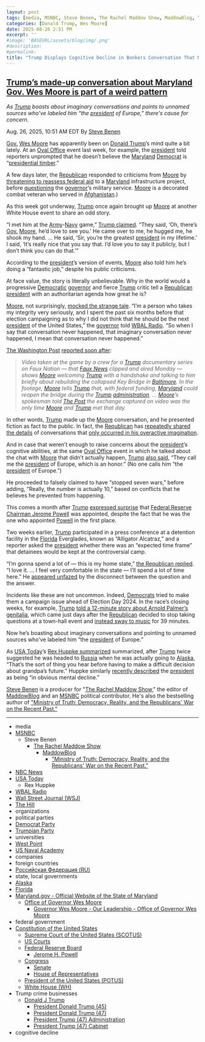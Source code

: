 ```yaml
---
layout: post
tags: [media, MSNBC, Steve Benen, The Rachel Maddow Show, MaddowBlog, “Ministry of Truth –  Democracy Reality and the Republicans’ War on the Recent Past.”, NBC News, USA Today, Rex Huppke, WBAL Radio, Wall Street Journal (WSJ), The Hill, organizations, political parties, Democrat Party, Trumpian Party, universities, West Point, US Naval Academy, companies, foreign countries, Российская Федерация (RU), state local governments, Alaska, Florida, Maryland.gov - Official Website of the State of Maryland, Office of Governor Wes Moore, Governor Wes Moore - Our Leadership - Office of Governor Wes Moore, federal government, Constitution of the United States, Supreme Court of the United States (SCOTUS), US Courts, Federal Reserve Board, Jerome H. Powell, Congress, Senate, House of Representatives, President of the United States (POTUS), White House (WH), Trump crime businesses, Donald J Trump, President Donald Trump (45), President Donald Trump (47), President Trump (47) Administration, President Trump (47) Cabinet, cognitive decline]
categories: [Donald Trump, Wes Moore]
date: 2025-08-26 2:51 PM
excerpt: ''
#image: 'BASEURL/assets/blog/img/.png'
#description:
#permalink:
title: "Trump Displays Cognitive Decline in Bonkers Conversation That Never Happened With Maryland Governor Wes Moore"
---
```



## [Trump’s made-up conversation about Maryland Gov. Wes Moore is part of a weird pattern](https://www.msnbc.com/rachel-maddow-show/maddowblog/trumps-made-conversation-maryland-gov-wes-moore-part-weird-pattern-rcna227226)

*As [Trump](https://www.donaldjtrump.com/) boasts about imaginary conversations and points to unnamed sources who’ve labeled him “the [president](https://www.whitehouse.gov/) of Europe,” there's cause for concern.*

Aug. 26, 2025, 10:51 AM EDT
By [Steve Benen](https://www.msnbc.com/author/steve-benen-ncpn433601)

[Gov.](https://governor.maryland.gov/) [Wes Moore](https://governor.maryland.gov/leadership/Pages/governor.aspx) has apparently been on [Donald Trump](https://www.donaldjtrump.com/)’s mind quite a bit lately. At an [Oval Office](https://www.whitehouse.gov/) event last week, for example, the [president](https://www.whitehouse.gov/) told reporters unprompted that he doesn’t believe the [Maryland](https://www.maryland.gov/) [Democrat](https://www.democrats.org/) is “[presidential timber](https://www.wsj.com/politics/trump-baltimore-wes-moore-crime-f8973d14?gaa_at=eafs&gaa_n=ASWzDAisEZReJf_3a9-OQP5FevVDRI2PnQ3BQVHA6YBvW_PE8TX3FMtDOsRL_-d5S_0%3D&gaa_ts=68adc264&gaa_sig=aOc_l4RfGfdhkfNARMTJlP5zjRX3RxYP3Z5YHDLb-5rOo4hX9uuZI596Es5_vSDqkCVH7MAWDvijIpHByygRrQ%3D%3D).”

A few days later, the [Republican](https://www.gop.com/) responded to criticisms from [Moore](https://governor.maryland.gov/leadership/Pages/governor.aspx) by [threatening to reassess federal aid](https://www.msnbc.com/rachel-maddow-show/maddowblog/trump-floats-radical-new-threats-say-doesnt-want-hear-rcna226936) to a [Maryland](https://www.maryland.gov/) infrastructure project, before [questioning](https://truthsocial.com/@realDonaldTrump/115084162750679122) the [governor](https://governor.maryland.gov/)’s military service. [Moore](https://governor.maryland.gov/leadership/Pages/governor.aspx) is a decorated combat veteran who served in [Afghanistan](https://moi.gov.af/).)

As this week got underway, [Trump](https://www.donaldjtrump.com/) once again brought up [Moore](https://governor.maryland.gov/leadership/Pages/governor.aspx) at another White House event to share an odd story.

“I met him at the [Army](https://www.westpoint.edu/)-[Navy](https://www.usna.edu/) game,” [Trump claimed](https://rollcall.com/factbase/trump/transcript/donald-trump-remarks-executive-order-crime-august-25-2025/). “They said, ‘Oh, there’s [Gov.](https://governor.maryland.gov/) [Moore](https://governor.maryland.gov/leadership/Pages/governor.aspx), he’d love to see you.’ He came over to me, he hugged me, he shook my hand. ... He said, ‘Sir, you’re the greatest [president](https://www.whitehouse.gov/) in my lifetime.’ I said, ‘It’s really nice that you say that. I’d love you to say it publicly, but I don’t think you can do that.’”

According to the [president](https://www.whitehouse.gov/)’s version of events, [Moore](https://governor.maryland.gov/leadership/Pages/governor.aspx) also told him he’s doing a “fantastic job,” despite his public criticisms.

At face value, the story is literally unbelievable. Why in the world would a progressive [Democratic](htts://www.democrats.org/) [governor](https://governor.maryland.gov/) and fierce [Trump](https://www.donaldjtrump.com/) critic tell a [Republican](https://governor.maryland.gov/) [president](https://www.whitehouse.gov/) with an authoritarian agenda how great he is?

[Moore](https://governor.maryland.gov/leadership/Pages/governor.aspx), not surprisingly, [mocked the strange tale](https://thehill.com/homenews/state-watch/5469371-maryland-gov-wes-moore-mocks-trump/?tbref=hp). “I’m a person who takes my integrity very seriously, and I spent the past six months before that election campaigning as to why I did not think that he should be the next [president](https://www.whitehouse.gov/) of the United States,” the [governor](https://governor.maryland.gov/) told [WBAL Radio](https://www.wbal.com/). “So when I say that conversation never happened, that imaginary conversation never happened, I mean that conversation never happened.”

[The Washington Post](https:www.washingtonpost.com/) [reported soon after](https://www.washingtonpost.com/politics/2025/08/25/trump-wes-moore-disputes/):

> *Video taken at the game by a crew for a [Trump](https://www.donaldjtrump.com/) documentary series on Faux Nation — that [Faux News](https://www.foxnews.com/) clipped and aired Monday — shows [Moore](https://governor.maryland.gov/leadership/Pages/governor.aspx) welcoming [Trump](https://www.donaldjtrump.com/) with a handshake and talking to him briefly about rebuilding the collapsed Key Bridge in [Baltimore](https://www.baltimorecity.gov/). In the footage, [Moore](https://governor.maryland.gov/leadership/Pages/governor.aspx) tells [Trump](https://www.donaldjtrump.com/) that, with federal funding, [Maryland](https://www.maryland.gov/) could reopen the bridge during the [Trump](https://www.donaldjtrump.com/) [administration](https://www.whitehouse.gov/administration/). ... [Moore](https://governor.maryland.gov/leadership/Pages/governor.aspx)’s spokesman told [The Post](https://www.washingtonpost.com/) the exchange captured on video was the only time [Moore](https://governor.maryland.gov/leadership/Pages/governor.aspx) and [Trump](https://www.donaldjtrump.com/) met that day.*

In other words, [Trump](https://www.donaldjtrump.com/) made up the [Moore](https://governor.maryland.gov/leadership/Pages/governor.aspx) conversation, and he presented fiction as fact to the public. In fact, the [Republican](,https://www.gop.com/) has [repeatedly shared the details](https://www.msnbc.com/rachel-maddow-show/maddowblog/white-house-struggles-defend-trumps-unabomber-anecdote-ridicule-rcna219572) of conversations that [only occurred in his overactive imagination](https://www.msnbc.com/rachel-maddow-show/the-unsettling-list-trumps-made-conversations-keeps-growing-msna1180326).

And in case that weren’t enough to raise concerns about the [president](https://www.whitehouse.gov/)’s cognitive abilities, at the same [Oval Office](https://www.whitehouse.gov/) event in which he talked about the chat with [Moore](https://governor.maryland.gov/leadership/Pages/governor.aspx) that didn’t actually happen, [Trump](https://www.donaldjtrump.com/) [also said](https://rollcall.com/factbase/trump/transcript/donald-trump-remarks-executive-order-crime-august-25-2025/), “They call me the [president](https://www.whitehouse.gov/) of Europe, which is an honor.” (No one calls him “the [president](https://www.whitehouse.gov/) of Europe.”)

He proceeded to falsely claimed to have “stopped seven wars,” before adding, “Really, the number is actually 10,” based on conflicts that he believes he prevented from happening.

This comes a month after [Trump](https://www.donaldjtrump.com/) [expressed surprise](https://www.msnbc.com/rachel-maddow-show/maddowblog/trump-says-was-surprised-jerome-powell-fed-chair-appointed-was-appoint-rcna219162) that [Federal Reserve](https://www.federalreserve.gov/) [Chairman Jerome Powell](https://www.federalreserve.gov/aboutthefed/bios/board/powell.htm) was appointed, despite the fact that he was the one who appointed [Powell](https://www.federalreserve.gov/aboutthefed/bios/board/powell.htm) in the first place.

Two weeks earlier, [Trump](https://www.donaldjtrump.com/) participated in a press conference at a detention facility in the [Florida](https://www.myflorida.gov/) Everglades, known as “Alligator Alcatraz,” and a reporter asked the [president](https://www.whitehouse.gov/) whether there was an “expected time frame” that detainees would be kept at the controversial camp.

“I’m gonna spend a lot of — this is my home state,” [the Republican replied](https://newrepublic.com/post/197492/donald-trump-refuses-answer-alligator-alcatraz-florida-cognitive-decline). “I love it. ... I feel very comfortable in the state — I’ll spend a lot of time here.” He [appeared unfazed](https://bsky.app/profile/atrupar.com/post/3lsw6f7huq22t) by the disconnect between the question and the answer.

Incidents like these are not uncommon. Indeed, [Democrats](https://www.democrats.org/) tried to make them a campaign issue ahead of Election Day 2024. In the race’s closing weeks, for example, [Trump](https://www.donaldjtrump.com/) [told a 12-minute story about Arnold Palmer’s genitalia](https://www.msnbc.com/rachel-maddow-show/maddowblog/bizarre-profane-rhetoric-trump-proves-harris-right-rcna176353), which came just days after the [Republican](https://www.gop.com/) decided to stop taking questions at a town-hall event and [instead sway to music](https://www.msnbc.com/rachel-maddow-show/maddowblog/lets-just-listen-music-trumps-townhall-event-gets-weird-rcna175449) for 39 minutes.

Now he’s boasting about imaginary conversations and pointing to unnamed sources who’ve labeled him “the [president](https://www.whitehouse.gov/) of Europe.”

As [USA Today](https://www.usatoday.com/)’s [Rex Huppke summarized](https://www.usatoday.com/story/opinion/columnist/2025/08/11/trump-dc-crime-national-guard-putin-us/85614586007/) summarized, after [Trump](https://www.donaldjtrump.com/) twice suggested he was headed to [Russia](http://government.ru/) when he was actually going to [Alaska](https://www.alaska.gov/), “That’s the sort of thing you hear before having to make a difficult decision about grandpa’s future.” Huppke similarly [recently described](https://www.usatoday.com/story/opinion/columnist/2025/07/28/trump-rant-windmills-epstein-gaza-eu/85409338007/) the [president](https://www.whitehouse.gov/) as being “in obvious mental decline.”

[Steve Benen](https://www.msnbc.com/author/steve-benen-ncpn433601) is a producer for "[The Rachel Maddow Show](https://www.msnbc.com/rachel-maddow-show)," the editor of [MaddowBlog](https://www.msnbc.com/rachel-maddow-show) and an [MSNBC](https://www.msnbc.com/) political contributor. He's also the bestselling author of ["Ministry of Truth: Democracy, Reality, and the Republicans' War on the Recent Past."](https://www.harpercollins.com/products/ministry-of-truth-steve-benen)

----
- media
- [MSNBC](https://www.msnbc.com/)
    - Steve Benen
        - [The Rachel Maddow Show](https://www.msnbc.com/rachel-maddow-show)
            - [MaddowBlog](https://www.msnbc.com/rachel-maddow-show) 
                - ["Ministry of Truth: Democracy, Reality, and the Republicans' War on the Recent Past."](https://www.harpercollins.com/products/ministry-of-truth-steve-benen)
- [NBC News](https://www.nbcnews.com/)
- [USA Today](https://www.usatoday.com/)
    - Rex Huppke
- [WBAL Radio](https://www.wbal.com/)
- [Wall Street Journal (WSJ)](https://www.wsj.com/)
- [The Hill](https://thehill.com/)
- organizations
- political parties
- [Democrat Party](https://www.democrats.org/)
- [Trumpian Party](https://www.gop.com/)
- universities
- [West Point](https://www.westpoint.edu/)
- [US Naval Academy](https://www.usna.edu/) 
- companies 
- foreign countries
- [Российская Федерация (RU)](http://government.ru/)
- state, local governments 
- [Alaska](https://www.alaska.gov/)
- [Florida](https://www.myflorida.gov/)
- [Maryland.gov - Official Website of the State of Maryland](https://www.maryland.gov/Pages/default.aspx)
    - [Office of Governor Wes Moore](https://governor.maryland.gov/Pages/home.aspx)
        - [Governor Wes Moore - Our Leadership - Office of Governor Wes Moore](https://governor.maryland.gov/leadership/Pages/governor.aspx)
- federal government 
- [Constitution of the United States](https://constitution.congress.gov/)
    - [Supreme Court of the United States (SCOTUS)](https://www.supremecourt.gov/)
    - [US Courts](https://www.uscourts.gov/)
    - [Federal Reserve Board](https://www.federalreserve.gov/)
        - [Jerome H. Powell](https://www.federalreserve.gov/aboutthefed/bios/board/powell.htm)
    - [Congress](https://www.congress.gov/)
        - [Senate](https://www.senate.gov/)
        - [House of Representatives](https://www.house.gov/)
    - [President of the United States (POTUS)](https://www.whitehouse.gov/)
    - [White House (WH)](https://www.whitehouse.gov/)
- Trump crime businesses 
    - [Donald J Trump](https://www.donaldjtrump.com/)
         - [President Donald Trump (45)](https://trumpwhitehouse.archives.gov/)
        - [President Donald Trump (47)](https://www.whitehouse.gov/administration/donald-j-trump/)
        - [President Trump (47) Administration](https://www.whitehouse.gov/administration/)
        - [President Trump (47) Cabinet](https://www.whitehouse.gov/administration/the-cabinet/)
- cognitive decline 